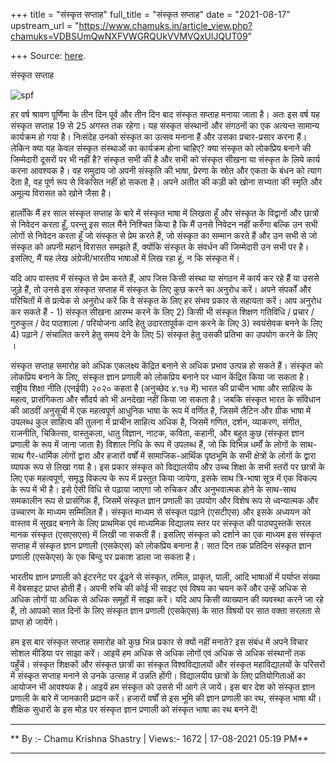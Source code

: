 +++
title = "संस्कृत सप्ताह"
full_title = "संस्कृत सप्ताह"
date = "2021-08-17"
upstream_url = "https://www.chamuks.in/article_view.php?chamuks=VDBSUmQwNXFVWGRQUkVVMVQxUlJQUT09"

+++
Source: [here](https://www.chamuks.in/article_view.php?chamuks=VDBSUmQwNXFVWGRQUkVVMVQxUlJQUT09).

संस्कृत सप्ताह 



![spf](article_img/CHAMU-1629200967Samskrit%20saptah%202021.jpg)

हर वर्ष श्रावण पूर्णिमा के तीन दिन पूर्व और तीन दिन बाद संस्कृत सप्ताह
मनाया जाता है। अतः इस वर्ष यह संस्कृत सप्ताह 19 से 25 अगस्त तक रहेगा। यह
संस्कृत संस्थानों और संगठनों का एक अत्यन्त सामान्य कार्यक्रम हो गया है।
निःसंदेह उनको संस्कृत का उत्सव मनाना हैं और उसका प्रचार-प्रसार करना हैं।
लेकिन क्या यह केवल संस्कृत संस्थाओं का कार्यक्रम होना चाहिए? क्या
संस्कृत को लोकप्रिय बनाने की जिम्मेदारी दूसरों पर भी नहीं है? संस्कृत
सभी की है और सभी को संस्कृत सीखना या संस्कृत के लिये कार्य करना आवश्यक
है। वह समुदाय जो अपनी संस्कृति की भाषा, प्रेरणा के स्रोत और एकता के बंधन
को त्याग देता है, वह पूर्ण रूप से विकसित नहीं हो सकता है। अपने अतीत की
कड़ी को खोना सभ्यता की स्मृति और अमूल्य विरासत को खोने जैसा है।  
  
हालाँकि मैं हर साल संस्कृत सप्ताह के बारे में संस्कृत भाषा में लिखता हूँ
और संस्कृत के विद्वानों और छात्रों से निवेदन करता हूँ, परन्तु इस साल
मैंने निश्चित किया है कि मैं उनसे निवेदन नहीं करुँगा बल्कि उन सभी लोगों
से निवेदन करता हूँ जो संस्कृत से प्रेम करते हैं, जो संस्कृत का सम्मान
करते हैं और उन सभी से जो संस्कृत को अपनी महान् विरासत समझते हैं, क्योंकि
संस्कृत के संवर्धन की जिम्मेदारी उन सभी पर है। इसलिए, मैं यह लेख
अंग्रेजी/भारतीय भाषाओं में लिख रहा हूं, न कि संस्कृत में।  
  
यदि आप वास्तव में संस्कृत से प्रेम करते हैं, आप जिस किसी संस्था या संगठन
में कार्य कर रहे हैं या उससे जुड़े हैं, तो उनसे इस संस्कृत सप्ताह में
संस्कृत के लिए कुछ करने का अनुरोध करें। अपने संपर्कों और परिचितों में से
प्रत्येक से अनुरोध करें कि वे संस्कृत के लिए हर संभव प्रकार से सहायता
करें। आप अनुरोध कर सकते हैं - 1) संस्कृत सीखना आरम्भ करने के लिए 2) किसी
भी संस्कृत शिक्षण गतिविधि / प्रचार / गुरुकुल / वेद पाठशाला / परियोजना
आदि हेतु उदारतापूर्वक दान करने के लिए 3) स्वयंसेवक बनने के लिए 4) पढ़ाने
/ संचालित करने हेतु समय देने के लिए 5) संस्कृत हेतु उसकी प्रतिभा का
उपयोग करने के लिए ।  
  
संस्कृत सप्ताह समारोह को अधिक एकलक्ष्य केंद्रित बनाने से अधिक प्रभाव
उत्पन्न हो सकते हैं। संस्कृत को लोकप्रिय बनाने के लिए, संस्कृत ज्ञान
प्रणाली को लोकप्रिय बनाने पर ध्यान केंद्रित किया जा सकता है। राष्ट्रीय
शिक्षा नीति (एनईपी) २०२० कहता है (अनुच्छेद ४.१७ में) भारत की प्राचीन
भाषा और साहित्य के महत्व, प्रासंगिकता और सौंदर्य को भी अनदेखा नहीं किया
जा सकता है। जबकि संस्कृत भारत के संविधान की आठवीं अनुसूची में एक
महत्वपूर्ण आधुनिक भाषा के रूप में वर्णित है, जिसमें लैटिन और ग्रीक भाषा
में उपलब्ध कुल साहित्य की तुलना में प्राचीन साहित्य अधिक है, जिसमें
गणित, दर्शन, व्याकरण, संगीत, राजनीति, चिकित्सा, वास्तुकला, धातु विज्ञान,
नाटक, कविता, कहानी, और बहुत कुछ (संस्कृत ज्ञान प्रणाली के रूप में जाना
जाता है) विशाल निधि के रूप में उपलब्ध हैं, जो कि विभिन्न धर्मों के लोगों
के साथ-साथ गैर-धार्मिक लोगों द्वारा और हजारों वर्षों में सामाजिक-आर्थिक
पृष्ठभूमि के सभी क्षेत्रों के लोगों के द्वारा व्यापक रूप से लिखा गया है।
इस प्रकार संस्कृत को विद्यालयीय और उच्च शिक्षा के सभी स्तरों पर छात्रों
के लिए एक महत्वपूर्ण, समृद्ध विकल्प के रूप में प्रस्तुत किया जायेगा,
इसके साथ त्रि-भाषा सूत्र में एक विकल्प के रूप में भी है। इसे ऐसी विधि से
पढ़ाया जाएगा जो रुचिकर और अनुभवात्मक होने के साथ-साथ समकालीन रूप से
प्रासंगिक हैं, जिसमें संस्कृत ज्ञान प्रणाली का उपयोग और विशेष रूप से
ध्वन्यात्मक और उच्चारण के माध्यम सम्मिलित हैं। संस्कृत माध्यम से संस्कृत
पढ़ाने (एसटीएस) और इसके अध्ययन को वास्तव में सुखद बनाने के लिए प्राथमिक
एवं माध्यमिक विद्यालय स्तर पर संस्कृत की पाठ्यपुस्तकें सरल मानक संस्कृत
(एसएसएस) में लिखी जा सकती हैं। इसलिए संस्कृत को दर्शाने का एक माध्यम इस
संस्कृत सप्ताह में संस्कृत ज्ञान प्रणाली (एसकेएस) को लोकप्रिय बनाना है।
सात दिन तक प्रतिदिन संस्कृत ज्ञान प्रणाली (एसकेएस) के एक बिन्दु पर
प्रकाश डाला जा सकता है।  
  
भारतीय ज्ञान प्रणाली को इंटरनेट पर ढूंढने से संस्कृत, तमिल, प्राकृत,
पाली, आदि भाषाओं में पर्याप्त संख्या में वेबसाइट प्राप्त होती हैं। अपनी
रुचि की कोई भी साइट एवं विषय का चयन करें और उन्हें अधिक से अधिक लोगों या
अधिक से अधिक समूहों में साझा करें। यदि आप किसी व्याख्यान की व्यवस्था
करने जा रहे हैं, तो आपको सात दिनों के लिए संस्कृत ज्ञान प्रणाली (एसकेएस)
के सात विषयों पर सात वक्ता सरलता से प्राप्त हो जायेंगे।  
  
हम इस बार संस्कृत सप्ताह समारोह को कुछ भिन्न प्रकार से क्यों नहीं मनाते?
इस संबंध में अपने विचार सोशल मीडिया पर साझा करें। आइयें हम अधिक से अधिक
लोगों एवं अधिक से अधिक संस्थानों तक पहुँचें। संस्कृत शिक्षकों और संस्कृत
छात्रों का संस्कृत विश्वविद्यालयों और संस्कृत महाविद्यालयों के परिसरों
में संस्कृत सप्ताह मनाने से उनके उत्साह में उन्नति होंगी। विद्यालयीय
छात्रों के लिए प्रतियोगिताओं का आयोजन भी आवश्यक है। आइयें हम संस्कृत को
उससे भी आगे ले जायें। इस बार देश को संस्कृत ज्ञान प्रणाली के बारे में
जानकारी प्रदान करें। हजारों वर्षों से इस भूमि की ज्ञान प्रणाली का रथ,
संस्कृत भाषा थी। शैक्षिक सुधारों के इस मोड़ पर संस्कृत ज्ञान प्रणाली को
संस्कृत भाषा का रथ बनने दें!  

------------------------------------------------------------------------

** By :- Chamu Krishna Shastry \| Views:- 1672 \| 17-08-2021 05:19
PM**  

------------------------------------------------------------------------


